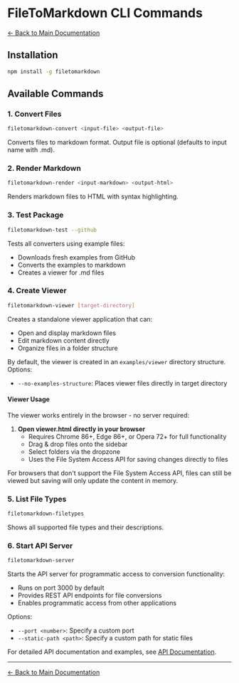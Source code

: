 # FileToMarkdown CLI Commands

[← Back to Main Documentation](../Readme.md)

## Installation
```bash
npm install -g filetomarkdown
```

## Available Commands

### 1. Convert Files
```bash
filetomarkdown-convert <input-file> <output-file>
```
Converts files to markdown format. Output file is optional (defaults to input name with .md).

### 2. Render Markdown
```bash
filetomarkdown-render <input-markdown> <output-html>
```
Renders markdown files to HTML with syntax highlighting.

### 3. Test Package
```bash
filetomarkdown-test --github
```
Tests all converters using example files:
- Downloads fresh examples from GitHub
- Converts the examples to markdown
- Creates a viewer for .md files

### 4. Create Viewer
```bash
filetomarkdown-viewer [target-directory]
```
Creates a standalone viewer application that can:
- Open and display markdown files
- Edit markdown content directly
- Organize files in a folder structure

By default, the viewer is created in an `examples/viewer` directory structure.
Options:
- `--no-examples-structure`: Places viewer files directly in target directory

#### Viewer Usage
The viewer works entirely in the browser - no server required:

1. **Open viewer.html directly in your browser** 
   - Requires Chrome 86+, Edge 86+, or Opera 72+ for full functionality
   - Drag & drop files onto the sidebar
   - Select folders via the dropzone
   - Uses the File System Access API for saving changes directly to files

For browsers that don't support the File System Access API, files can still be viewed but saving will only update the content in memory.

### 5. List File Types
```bash
filetomarkdown-filetypes
```
Shows all supported file types and their descriptions.

### 6. Start API Server
```bash
filetomarkdown-server
```
Starts the API server for programmatic access to conversion functionality:
- Runs on port 3000 by default
- Provides REST API endpoints for file conversions
- Enables programmatic access from other applications

Options:
- `--port <number>`: Specify a custom port
- `--static-path <path>`: Specify a custom path for static files

For detailed API documentation and examples, see [API Documentation](API.md). 

---

[← Back to Main Documentation](../Readme.md) 